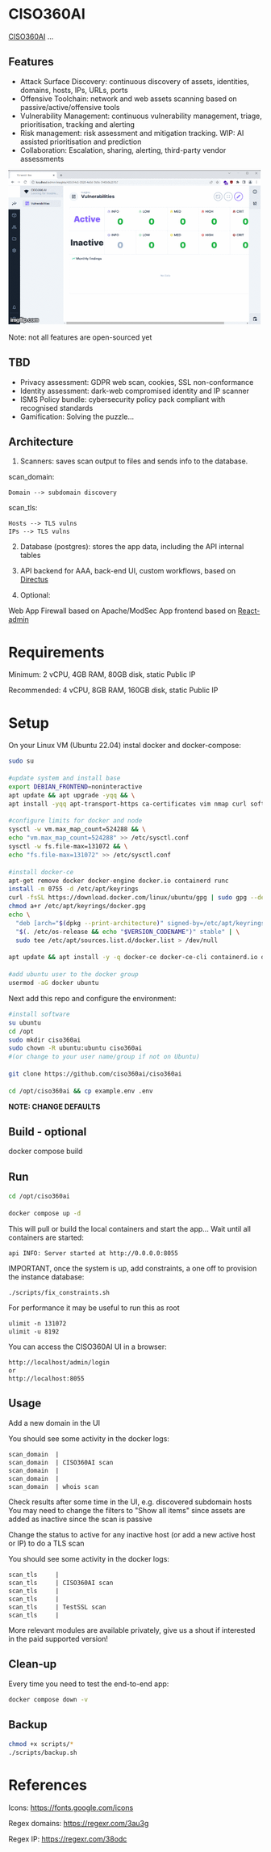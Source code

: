 # CISO360AI

[CISO360AI](https://ciso360.ai/) ... 

## Features
 * Attack Surface Discovery: continuous discovery of assets, identities, domains, hosts, IPs, URLs, ports
 * Offensive Toolchain: network and web assets scanning based on passive/active/offensive tools
 * Vulnerability Management: continuous vulnerability management, triage, prioritisation, tracking and alerting
 * Risk management: risk assessment and mitigation tracking. WIP: AI assisted prioritisation and prediction
 * Collaboration: Escalation, sharing, alerting, third-party vendor assessments

![CISO360AI in action](./api/uploads/ciso360ai_slide.gif)

Note: not all features are open-sourced yet

## TBD
 * Privacy assessment: GDPR web scan, cookies, SSL non-conformance
 * Identity assessment: dark-web compromised identity and IP scanner
 * ISMS Policy bundle: cybersecurity policy pack compliant with recognised standards
 * Gamification: Solving the puzzle...

## Architecture
1. Scanners: saves scan output to files and sends info to the database.

scan_domain:

    Domain --> subdomain discovery

scan_tls:

    Hosts --> TLS vulns
    IPs --> TLS vulns

2. Database (postgres): stores the app data, including the API internal tables

3. API backend for AAA, back-end UI, custom workflows, based on [Directus](https://github.com/directus/directus)

4. Optional: 

Web App Firewall based on Apache/ModSec
App frontend based on [React-admin](https://marmelab.com/react-admin/)


# Requirements

Minimum: 2 vCPU, 4GB RAM, 80GB disk, static Public IP 

Recommended: 4 vCPU, 8GB RAM, 160GB disk, static Public IP 

# Setup

On your Linux VM (Ubuntu 22.04) instal docker and docker-compose:

```bash
sudo su

#update system and install base
export DEBIAN_FRONTEND=noninteractive
apt update && apt upgrade -yqq && \
apt install -yqq apt-transport-https ca-certificates vim nmap curl software-properties-common git

#configure limits for docker and node
sysctl -w vm.max_map_count=524288 && \
echo "vm.max_map_count=524288" >> /etc/sysctl.conf
sysctl -w fs.file-max=131072 && \
echo "fs.file-max=131072" >> /etc/sysctl.conf

#install docker-ce
apt-get remove docker docker-engine docker.io containerd runc
install -m 0755 -d /etc/apt/keyrings
curl -fsSL https://download.docker.com/linux/ubuntu/gpg | sudo gpg --dearmor -o /etc/apt/keyrings/docker.gpg
chmod a+r /etc/apt/keyrings/docker.gpg
echo \
  "deb [arch="$(dpkg --print-architecture)" signed-by=/etc/apt/keyrings/docker.gpg] https://download.docker.com/linux/ubuntu \
  "$(. /etc/os-release && echo "$VERSION_CODENAME")" stable" | \
  sudo tee /etc/apt/sources.list.d/docker.list > /dev/null

apt update && apt install -y -q docker-ce docker-ce-cli containerd.io docker-buildx-plugin docker-compose-plugin

#add ubuntu user to the docker group
usermod -aG docker ubuntu

```

Next add this repo and configure the environment:

```bash
#install software
su ubuntu
cd /opt
sudo mkdir ciso360ai
sudo chown -R ubuntu:ubuntu ciso360ai
#(or change to your user name/group if not on Ubuntu)

git clone https://github.com/ciso360ai/ciso360ai

cd /opt/ciso360ai && cp example.env .env
```

**NOTE: CHANGE DEFAULTS**

## Build - optional

docker compose build

## Run
```bash
cd /opt/ciso360ai

docker compose up -d
```

This will pull or build the local containers and start the app...
Wait until all containers are started:
```
api INFO: Server started at http://0.0.0.0:8055
```
IMPORTANT, once the system is up, add constraints, a one off to provision the instance database:
```
./scripts/fix_constraints.sh
```


For performance it may be useful to run this as root
```
ulimit -n 131072
ulimit -u 8192
```

You can access the CISO360AI UI in a browser: 
```
http://localhost/admin/login
or
http://localhost:8055
```

## Usage
Add a new domain in the UI

You should see some activity in the docker logs:
```
scan_domain  | 
scan_domain  | CISO360AI scan
scan_domain  | 
scan_domain  | 
scan_domain  | whois scan
```

Check results after some time in the UI, e.g. discovered subdomain hosts
You may need to change the filters to "Show all items" since assets are added as inactive since the scan is passive

Change the status to active for any inactive host (or add a new active host or IP) to do a TLS scan

You should see some activity in the docker logs:
```
scan_tls     | 
scan_tls     | CISO360AI scan
scan_tls     | 
scan_tls     | 
scan_tls     | TestSSL scan
scan_tls     | 
```

More relevant modules are available privately, give us a shout if interested in the paid supported version!

## Clean-up
Every time you need to test the end-to-end app:
```bash
docker compose down -v
```

## Backup 
```bash
chmod +x scripts/*
./scripts/backup.sh
```

# References
Icons:
https://fonts.google.com/icons

Regex domains:
https://regexr.com/3au3g

Regex IP:
https://regexr.com/38odc
